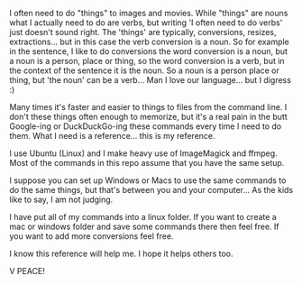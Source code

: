 I often need to do "things" to images and movies.  While "things" are nouns what I actually need to do are verbs, but writing 'I often need to do verbs' just doesn't sound right. The 'things' are typically, conversions, resizes, extractions... but in this case the verb conversion is a noun.  So for example in the sentence, I like to do conversions the word conversion is a noun, but a noun is a person, place or thing, so the word conversion is a verb, but in the context of the sentence it is the noun.  So a noun is a person place or thing, but 'the noun' can be a verb... Man I love our language... but I digress :)

Many times it's faster and easier to things to files from the command line.  I don't these things often enough to memorize, but it's a real pain in the butt Google-ing or DuckDuckGo-ing these commands every time I need to do them.  What I need is a reference... this is my reference.

I use Ubuntu (Linux) and I make heavy use of ImageMagick and ffmpeg.  Most of the commands in this repo assume that you have the same setup.

I suppose you can set up Windows or Macs to use the same commands to do the same things, but that's between you and your computer...  As the kids like to say, I am not judging.

I have put all of my commands into a linux folder.  If you want to create a mac or windows folder and save some commands there then feel free.  If you want to add more conversions feel free.

I know this reference will help me.  I hope it helps others too.

V PEACE!


